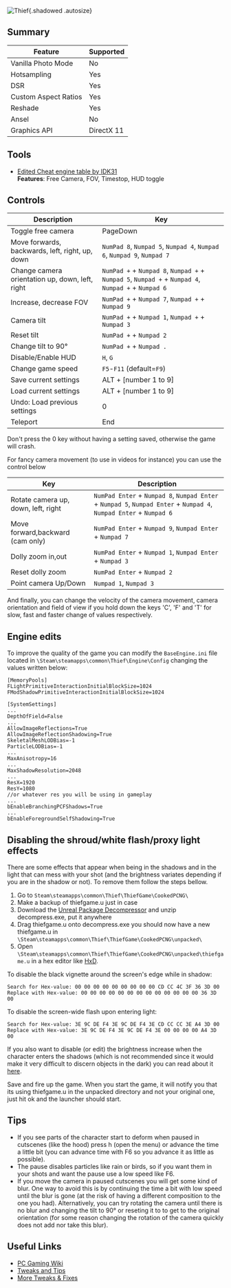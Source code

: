 ![Thief](Images\thief.png "Shot by Originalnicodr"){.shadowed .autosize}
 
## Summary
 
Feature | Supported
--|--
Vanilla Photo Mode | No
Hotsampling | Yes
DSR | Yes
Custom Aspect Ratios | Yes
Reshade | Yes
Ansel | No
Graphics API | DirectX 11
 
## Tools
 
* [Edited Cheat engine table by IDK31](..\CheatTables\thief_fc_1.1.CT)  
**Features**: Free Camera, FOV, Timestop, HUD toggle
 
## Controls
 
Description | Key
--|--
Toggle free camera | PageDown
Move forwards, backwards, left, right, up, down | `NumPad 8`, `Numpad 5`, `Numpad 4`, `Numpad 6`, `Numpad 9`, `Numpad 7`
Change camera orientation up, down, left, right | `NumPad +` + `Numpad 8`, `Numpad +` + `Numpad 5`, `Numpad +` + `Numpad 4`, `Numpad +` + `Numpad 6`
Increase, decrease FOV | `NumPad +` + `Numpad 7`, `Numpad +` + `Numpad 9`
Camera tilt | `NumPad +` + `Numpad 1`, `Numpad +` + `Numpad 3`
Reset tilt | `NumPad +` + `Numpad 2`
Change tilt to 90° | `NumPad +` + `Numpad .`
Disable/Enable HUD | `H`, `G`
Change game speed | `F5`-`F11` (default=`F9`)
Save current settings | ALT + [number 1 to 9]
Load current settings | ALT + [number 1 to 9]
Undo: Load previous settings | 0
Teleport | End
 
 
Don't press the 0 key without having a setting saved, otherwise the game will crash.
 
For fancy camera movement (to use in videos for instance) you can use the control below
 
Key| Description
--|--
Rotate camera up, down, left, right | `NumPad Enter` + `Numpad 8`, `Numpad Enter` + `Numpad 5`, `Numpad Enter` + `Numpad 4`, `Numpad Enter` + `Numpad 6`
Move forward,backward (cam only) | `NumPad Enter` + `Numpad 9`, `Numpad Enter` + `Numpad 7`
Dolly zoom in,out | `NumPad Enter` + `Numpad 1`, `Numpad Enter` + `Numpad 3`
Reset dolly zoom | `NumPad Enter` + `Numpad 2`
Point camera Up/Down | `Numpad 1`, `Numpad 3`
 
And finally, you can change the velocity of the camera movement, camera orientation and field of view if you hold down the keys 'C', 'F' and 'T' for slow, fast and faster change of values respectively.
 
## Engine edits
 
To improve the quality of the game you can modify the `BaseEngine.ini` file located in `\Steam\steamapps\common\Thief\Engine\Config` changing the values written below:
 
```
[MemoryPools]
FLightPrimitiveInteractionInitialBlockSize=1024
FModShadowPrimitiveInteractionInitialBlockSize=1024
 
[SystemSettings]
...
DepthOfField=False
...
AllowImageReflections=True
AllowImageReflectionShadowing=True
SkeletalMeshLODBias=-1
ParticleLODBias=-1
...
MaxAnisotropy=16
...
MaxShadowResolution=2048
...
ResX=1920
ResY=1080
//or whatever res you will be using in gameplay
...
bEnableBranchingPCFShadows=True
...
bEnableForegroundSelfShadowing=True
```
 
 
## Disabling the shroud/white flash/proxy light effects
 
There are some effects that appear when being in the shadows and in the light that can mess with your shot (and the brightness variates depending if you are in the shadow or not). To remove them follow the steps bellow.
 
1. Go to `Steam\steamapps\common\Thief\ThiefGame\CookedPCNG\`
2. Make a backup of thiefgame.u just in case
3. Download the [Unreal Package Decompressor](https://www.gildor.org/downloads) and unzip decompress.exe, put it anywhere
4. Drag thiefgame.u onto decompress.exe you should now have a new thiefgame.u in `\Steam\steamapps\common\Thief\ThiefGame\CookedPCNG\unpacked\`
5. Open `\Steam\steamapps\common\Thief\ThiefGame\CookedPCNG\unpacked\thiefgame.u` in a hex editor like [HxD](http://mh-nexus.de/en/programs.php).
 
To disable the black vignette around the screen's edge while in shadow:
```
Search for Hex-value: 00 00 00 00 00 00 00 00 00 CD CC 4C 3F 36 3D 00
Replace with Hex-value: 00 00 00 00 00 00 00 00 00 00 00 00 00 36 3D 00
```
 
To disable the screen-wide flash upon entering light:
```
Search for Hex-value: 3E 9C DE F4 3E 9C DE F4 3E CD CC CC 3E A4 3D 00
Replace with Hex-value: 3E 9C DE F4 3E 9C DE F4 3E 00 00 00 00 A4 3D 00
```
 
If you also want to disable (or edit) the brightness increase when  the character enters the shadows (which is not recommended since it would make it very difficult to discern objects in the dark) you can read about it [here](https://steamcommunity.com/app/239160/discussions/0/617328415061772742/#c617328415064759506).
 
Save and fire up the game. When you start the game, it will notify you that its using thiefgame.u in the unpacked directory and not your original one, just hit ok and the launcher should start.
 
## Tips
- If you see parts of the character start to deform when paused in cutscenes (like the hood) press h (open the menu) or advance the time a little bit (you can advance time with F6 so you advance it as little as possible).
- The pause disables particles like rain or birds, so if you want them in your shots and want the pause use a low speed like F6.
- If you move the camera in paused cutscenes you will get some kind of blur. One way to avoid this is by continuing the time a bit with low speed until the blur is gone (at the risk of having a different composition to the one you had). Alternatively, you can try rotating the camera until there is no blur and changing the tilt to 90° or reseting it to to get to the original orientation (for some reason changing the rotation of the camera quickly does not add nor take this blur).
 
 
## Useful Links
 
* [PC Gaming Wiki](https://www.pcgamingwiki.com/wiki/Thief)
* [Tweaks and Tips](https://docs.google.com/document/d/1KKUdephyihaoQrm7WEZ9gNbDG9WysjRirCzcuvUrLv8)
* [More Tweaks & Fixes](https://forums.thedarkmod.com/index.php?/topic/16001-thief-4-tweaks-fixes/)
 
 
 
 



